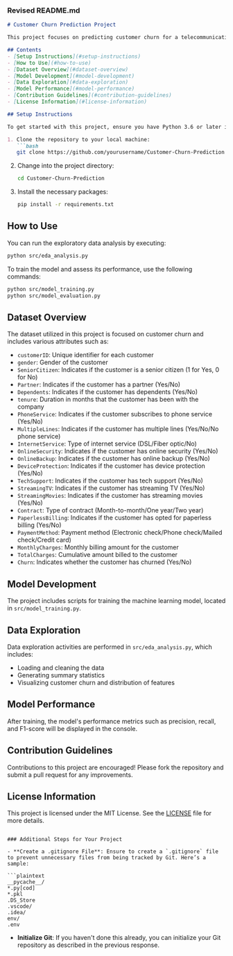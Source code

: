 
### Revised README.md

```markdown
# Customer Churn Prediction Project

This project focuses on predicting customer churn for a telecommunications company by leveraging machine learning techniques. The main objective is to analyze customer data and develop a model that can effectively identify customers who are likely to discontinue their services.

## Contents
- [Setup Instructions](#setup-instructions)
- [How to Use](#how-to-use)
- [Dataset Overview](#dataset-overview)
- [Model Development](#model-development)
- [Data Exploration](#data-exploration)
- [Model Performance](#model-performance)
- [Contribution Guidelines](#contribution-guidelines)
- [License Information](#license-information)

## Setup Instructions

To get started with this project, ensure you have Python 3.6 or later installed. Follow the steps below to set up your development environment:

1. Clone the repository to your local machine:
   ```bash
   git clone https://github.com/yourusername/Customer-Churn-Prediction.git
   ```
2. Change into the project directory:
   ```bash
   cd Customer-Churn-Prediction
   ```
3. Install the necessary packages:
   ```bash
   pip install -r requirements.txt
   ```

## How to Use

You can run the exploratory data analysis by executing:
```bash
python src/eda_analysis.py
```

To train the model and assess its performance, use the following commands:
```bash
python src/model_training.py
python src/model_evaluation.py
```

## Dataset Overview

The dataset utilized in this project is focused on customer churn and includes various attributes such as:
- `customerID`: Unique identifier for each customer
- `gender`: Gender of the customer
- `SeniorCitizen`: Indicates if the customer is a senior citizen (1 for Yes, 0 for No)
- `Partner`: Indicates if the customer has a partner (Yes/No)
- `Dependents`: Indicates if the customer has dependents (Yes/No)
- `tenure`: Duration in months that the customer has been with the company
- `PhoneService`: Indicates if the customer subscribes to phone service (Yes/No)
- `MultipleLines`: Indicates if the customer has multiple lines (Yes/No/No phone service)
- `InternetService`: Type of internet service (DSL/Fiber optic/No)
- `OnlineSecurity`: Indicates if the customer has online security (Yes/No)
- `OnlineBackup`: Indicates if the customer has online backup (Yes/No)
- `DeviceProtection`: Indicates if the customer has device protection (Yes/No)
- `TechSupport`: Indicates if the customer has tech support (Yes/No)
- `StreamingTV`: Indicates if the customer has streaming TV (Yes/No)
- `StreamingMovies`: Indicates if the customer has streaming movies (Yes/No)
- `Contract`: Type of contract (Month-to-month/One year/Two year)
- `PaperlessBilling`: Indicates if the customer has opted for paperless billing (Yes/No)
- `PaymentMethod`: Payment method (Electronic check/Phone check/Mailed check/Credit card)
- `MonthlyCharges`: Monthly billing amount for the customer
- `TotalCharges`: Cumulative amount billed to the customer
- `Churn`: Indicates whether the customer has churned (Yes/No)

## Model Development

The project includes scripts for training the machine learning model, located in `src/model_training.py`.

## Data Exploration

Data exploration activities are performed in `src/eda_analysis.py`, which includes:
- Loading and cleaning the data
- Generating summary statistics
- Visualizing customer churn and distribution of features

## Model Performance

After training, the model's performance metrics such as precision, recall, and F1-score will be displayed in the console.

## Contribution Guidelines

Contributions to this project are encouraged! Please fork the repository and submit a pull request for any improvements.

## License Information

This project is licensed under the MIT License. See the [LICENSE](LICENSE) file for more details.
```

### Additional Steps for Your Project

- **Create a .gitignore File**: Ensure to create a `.gitignore` file to prevent unnecessary files from being tracked by Git. Here’s a sample:

```plaintext
__pycache__/
*.py[cod]
*.pkl
.DS_Store
.vscode/
.idea/
env/
.env
```

- **Initialize Git**: If you haven't done this already, you can initialize your Git repository as described in the previous response.


